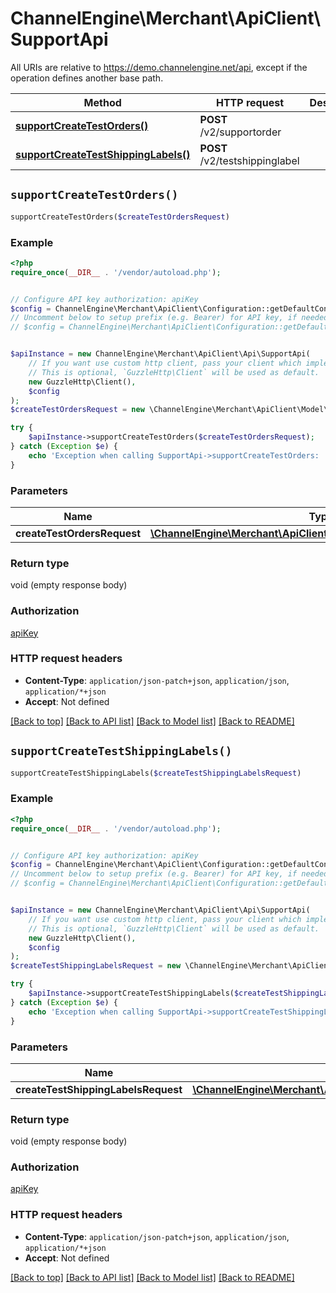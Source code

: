 # ChannelEngine\Merchant\ApiClient\SupportApi

All URIs are relative to https://demo.channelengine.net/api, except if the operation defines another base path.

| Method | HTTP request | Description |
| ------------- | ------------- | ------------- |
| [**supportCreateTestOrders()**](SupportApi.md#supportCreateTestOrders) | **POST** /v2/supportorder |  |
| [**supportCreateTestShippingLabels()**](SupportApi.md#supportCreateTestShippingLabels) | **POST** /v2/testshippinglabel |  |


## `supportCreateTestOrders()`

```php
supportCreateTestOrders($createTestOrdersRequest)
```



### Example

```php
<?php
require_once(__DIR__ . '/vendor/autoload.php');


// Configure API key authorization: apiKey
$config = ChannelEngine\Merchant\ApiClient\Configuration::getDefaultConfiguration()->setApiKey('apikey', 'YOUR_API_KEY');
// Uncomment below to setup prefix (e.g. Bearer) for API key, if needed
// $config = ChannelEngine\Merchant\ApiClient\Configuration::getDefaultConfiguration()->setApiKeyPrefix('apikey', 'Bearer');


$apiInstance = new ChannelEngine\Merchant\ApiClient\Api\SupportApi(
    // If you want use custom http client, pass your client which implements `GuzzleHttp\ClientInterface`.
    // This is optional, `GuzzleHttp\Client` will be used as default.
    new GuzzleHttp\Client(),
    $config
);
$createTestOrdersRequest = new \ChannelEngine\Merchant\ApiClient\Model\CreateTestOrdersRequest(); // \ChannelEngine\Merchant\ApiClient\Model\CreateTestOrdersRequest

try {
    $apiInstance->supportCreateTestOrders($createTestOrdersRequest);
} catch (Exception $e) {
    echo 'Exception when calling SupportApi->supportCreateTestOrders: ', $e->getMessage(), PHP_EOL;
}
```

### Parameters

| Name | Type | Description  | Notes |
| ------------- | ------------- | ------------- | ------------- |
| **createTestOrdersRequest** | [**\ChannelEngine\Merchant\ApiClient\Model\CreateTestOrdersRequest**](../Model/CreateTestOrdersRequest.md)|  | [optional] |

### Return type

void (empty response body)

### Authorization

[apiKey](../../README.md#apiKey)

### HTTP request headers

- **Content-Type**: `application/json-patch+json`, `application/json`, `application/*+json`
- **Accept**: Not defined

[[Back to top]](#) [[Back to API list]](../../README.md#endpoints)
[[Back to Model list]](../../README.md#models)
[[Back to README]](../../README.md)

## `supportCreateTestShippingLabels()`

```php
supportCreateTestShippingLabels($createTestShippingLabelsRequest)
```



### Example

```php
<?php
require_once(__DIR__ . '/vendor/autoload.php');


// Configure API key authorization: apiKey
$config = ChannelEngine\Merchant\ApiClient\Configuration::getDefaultConfiguration()->setApiKey('apikey', 'YOUR_API_KEY');
// Uncomment below to setup prefix (e.g. Bearer) for API key, if needed
// $config = ChannelEngine\Merchant\ApiClient\Configuration::getDefaultConfiguration()->setApiKeyPrefix('apikey', 'Bearer');


$apiInstance = new ChannelEngine\Merchant\ApiClient\Api\SupportApi(
    // If you want use custom http client, pass your client which implements `GuzzleHttp\ClientInterface`.
    // This is optional, `GuzzleHttp\Client` will be used as default.
    new GuzzleHttp\Client(),
    $config
);
$createTestShippingLabelsRequest = new \ChannelEngine\Merchant\ApiClient\Model\CreateTestShippingLabelsRequest(); // \ChannelEngine\Merchant\ApiClient\Model\CreateTestShippingLabelsRequest

try {
    $apiInstance->supportCreateTestShippingLabels($createTestShippingLabelsRequest);
} catch (Exception $e) {
    echo 'Exception when calling SupportApi->supportCreateTestShippingLabels: ', $e->getMessage(), PHP_EOL;
}
```

### Parameters

| Name | Type | Description  | Notes |
| ------------- | ------------- | ------------- | ------------- |
| **createTestShippingLabelsRequest** | [**\ChannelEngine\Merchant\ApiClient\Model\CreateTestShippingLabelsRequest**](../Model/CreateTestShippingLabelsRequest.md)|  | |

### Return type

void (empty response body)

### Authorization

[apiKey](../../README.md#apiKey)

### HTTP request headers

- **Content-Type**: `application/json-patch+json`, `application/json`, `application/*+json`
- **Accept**: Not defined

[[Back to top]](#) [[Back to API list]](../../README.md#endpoints)
[[Back to Model list]](../../README.md#models)
[[Back to README]](../../README.md)
